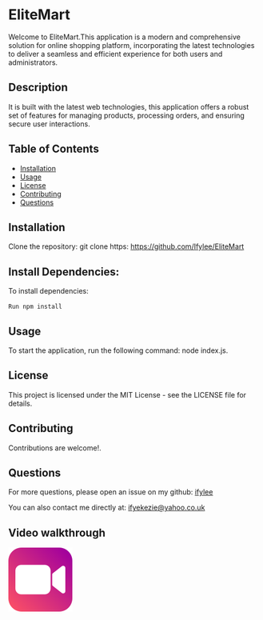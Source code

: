 # EliteMart

Welcome to EliteMart.This application is a modern and comprehensive solution for online shopping platform, incorporating the latest technologies to deliver a seamless and efficient experience for both users and administrators.

## Description
It is built with the latest web technologies, this application offers a robust set of features for managing products, processing orders, and ensuring secure user interactions.


## Table of Contents
- [Installation](#installation)
- [Usage](#usage)
- [License](#license)
- [Contributing](#contributing)
- [Questions](#questions)



## Installation
Clone the repository:
git clone https: https://github.com/Ifylee/EliteMart

## Install Dependencies:
To install dependencies:

```
Run npm install

```

## Usage
To start the application, run the following command:
node index.js.


## License
This project is licensed under the MIT License - see the LICENSE file for details.

## Contributing
Contributions are welcome!.

## Questions

  For more questions, please open an issue on my github: [ifylee](https://github.com/ifylee)

  You can also contact me directly at: [ifyekezie@yahoo.co.uk](mailto:ifyekezie@yahoo.co.uk)

## Video walkthrough
[![video image](image.png)](link)

